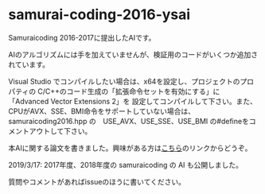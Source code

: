 # samurai-coding-2016-ysai
Samuraicoding 2016-2017に提出したAIです。

AIのアルゴリズムには手を加えていませんが、検証用のコードがいくつか追加されています。

Visual Studio でコンパイルしたい場合は、x64を設定し、プロジェクトのプロパティの
C/C++のコード生成の「拡張命令セットを有効にする」に「Advanced Vector Extensions 2」を
設定してコンパイルして下さい。また、CPUがAVX、SSE、BMI命令をサポートしていない場合は、
samuraicoding2016.hpp の　USE_AVX、USE_SSE、USE_BMI の#defineをコメントアウトして下さい。

本AIに関する論文を書きました。興味がある方は<a href="https://www.jstage.jst.go.jp/article/jssst/36/1/36_119/_article/-char/ja">こちら</a>のリンクからどうぞ。

2019/3/17: 2017年度、2018年度の samuraicoding の AI も公開しました。

質問やコメントがあればissueのほうに書いてください。
